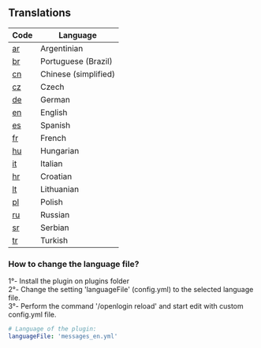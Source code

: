 ## Translations

| Code | Language |
| ---- | -------- |
[ar](https://github.com/nickuc/OpeNLogin/blob/master/openlogin-common/src/main/resources/com/nickuc/openlogin/config/lang/messages_ar.yml) | Argentinian
[br](https://github.com/nickuc/OpeNLogin/blob/master/openlogin-common/src/main/resources/com/nickuc/openlogin/config/lang/messages_br.yml) | Portuguese (Brazil)
[cn](https://github.com/nickuc/OpeNLogin/blob/master/openlogin-common/src/main/resources/com/nickuc/openlogin/config/lang/messages_cn.yml) | Chinese (simplified)
[cz](https://github.com/nickuc/OpeNLogin/blob/master/openlogin-common/src/main/resources/com/nickuc/openlogin/config/lang/messages_cz.yml) | Czech
[de](https://github.com/nickuc/OpeNLogin/blob/master/openlogin-common/src/main/resources/com/nickuc/openlogin/config/lang/messages_de.yml) | German
[en](https://github.com/nickuc/OpeNLogin/blob/master/openlogin-common/src/main/resources/com/nickuc/openlogin/config/lang/messages_en.yml) | English
[es](https://github.com/nickuc/OpeNLogin/blob/master/openlogin-common/src/main/resources/com/nickuc/openlogin/config/lang/messages_es.yml) | Spanish
[fr](https://github.com/nickuc/OpeNLogin/blob/master/openlogin-common/src/main/resources/com/nickuc/openlogin/config/lang/messages_fr.yml) | French
[hu](https://github.com/nickuc/OpeNLogin/blob/master/openlogin-common/src/main/resources/com/nickuc/openlogin/config/lang/messages_hu.yml) | Hungarian
[it](https://github.com/nickuc/OpeNLogin/blob/master/openlogin-common/src/main/resources/com/nickuc/openlogin/config/lang/messages_it.yml) | Italian
[hr](https://github.com/nickuc/OpeNLogin/blob/master/openlogin-common/src/main/resources/com/nickuc/openlogin/config/lang/messages_hr.yml) | Croatian
[lt](https://github.com/nickuc/OpeNLogin/blob/master/openlogin-common/src/main/resources/com/nickuc/openlogin/config/lang/messages_lt.yml) | Lithuanian
[pl](https://github.com/nickuc/OpeNLogin/blob/master/openlogin-common/src/main/resources/com/nickuc/openlogin/config/lang/messages_pl.yml) | Polish
[ru](https://github.com/nickuc/OpeNLogin/blob/master/openlogin-common/src/main/resources/com/nickuc/openlogin/config/lang/messages_ru.yml) | Russian
[sr](https://github.com/nickuc/OpeNLogin/blob/master/openlogin-common/src/main/resources/com/nickuc/openlogin/config/lang/messages_sr.yml) | Serbian
[tr](https://github.com/nickuc/OpeNLogin/blob/master/openlogin-common/src/main/resources/com/nickuc/openlogin/config/lang/messages_tr.yml) | Turkish

### How to change the language file?

1°- Install the plugin on plugins folder <br>
2°- Change the setting 'languageFile' (config.yml) to the selected language file.<br>
3°- Perform the command '/openlogin reload' and start edit with custom config.yml file.
<br>

```yml
# Language of the plugin:
languageFile: 'messages_en.yml'
```